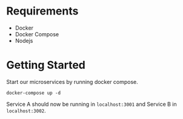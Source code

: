 # Requirements

- Docker
- Docker Compose
- Nodejs

# Getting Started

Start our microservices by running docker compose.

```
docker-compose up -d
```

Service A should now be running in `localhost:3001` and Service B in `localhost:3002`.

